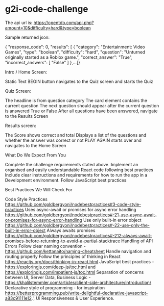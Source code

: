# g2i-code-challenge
The api url is: https://opentdb.com/api.php?amount=10&difficulty=hard&type=boolean

Sample returned json:

{
  "response_code": 0,
  "results": [
    {
      "category": "Entertainment: Video Games",
      "type": "boolean",
      "difficulty": "hard",
      "question": "Unturned originally started as a Roblox game.",
      "correct_answer": "True",
      "incorrect_answers": [
        "False"
      ]
    },…]}


Intro / Home Screen:

Static Text
BEGIN button navigates to the Quiz screen and starts the Quiz

Quiz Screen:

The headline is from question category
The card element contains the current question
The next question should appear after the current question is answered True or False
After all questions have been answered, navigate to the Results Screen

Results screen:

The Score shows correct and total
Displays a list of the questions and whether the answer was correct or not
PLAY AGAIN starts over and navigates to the Home Screen



What Do We Expect From You

Complete the challenge requirements stated above. 
Implement an organised and easily understandable React code following best practices
Include clear instructions and requirements for how to run the app in a Development environment.
Follow JavaScript best practices


Best Practices We Will Check For

Code Style Practices https://github.com/goldbergyoni/nodebestpractices#3-code-style-practices
Uses async-await or promises for async error handling https://github.com/goldbergyoni/nodebestpractices#-21-use-async-await-or-promises-for-async-error-handling
Use only built-in error object https://github.com/goldbergyoni/nodebestpractices#-22-use-only-the-built-in-error-object
Always awaits promises https://github.com/goldbergyoni/nodebestpractices#-212-always-await-promises-before-returning-to-avoid-a-partial-stacktrace
Handling of API Errors 
Follow clear naming convention - https://github.com/kettanaito/naming-cheatsheet
Handle navigation and routing properly
Follow the principles of thinking in React https://reactjs.org/docs/thinking-in-react.html
JavaScript best practices - https://exploringjs.com/deep-js/toc.html and https://exploringjs.com/impatient-js/toc.html
Separation of concerns between UI, Server Data, Business Logic - https://khalilstemmler.com/articles/client-side-architecture/introduction/
Declarative style of programming  - for inspiration https://betterprogramming.pub/write-delightful-declarative-javascript-a83c91111e12.',
UI Responsiveness & User Experience.


